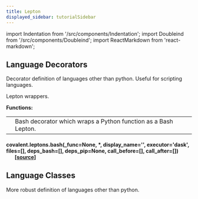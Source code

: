 ```yaml
---
title: Lepton
displayed_sidebar: tutorialSidebar
---
```


import Indentation from '/src/components/Indentation';
import Doubleind from '/src/components/Doubleind';
import ReactMarkdown from 'react-markdown';

## Language Decorators

Decorator definition of languages other than python. Useful for scripting languages.

Lepton wrappers.

**Functions:**

<table>
  <tr>
    <td><div style={{marginBottom:'-20px'}}><ReactMarkdown children='[`bash`](#covalentleptonsbash_funcnone--display_name-executordask-files-deps_bash-deps_pipnone-call_before-call_after-source)([_func, display_name, executor, files, …]) '></ReactMarkdown></div></td>
    <td>Bash decorator which wraps a Python function as a Bash Lepton.</td>
  </tr>
</table>

#### <span class="highlight">covalent.leptons.</span><span class="bold">bash</span>(\_func=None, \*, display_name='', executor='dask', files=[], deps_bash=[], deps_pip=None, call_before=[], call_after=[]) &nbsp;&nbsp;&nbsp;&nbsp;&nbsp;&nbsp;&nbsp;[[source]](./scode-lepton)

<Indentation md='Bash decorator which wraps a Python function as a Bash Lepton.'/>
<Indentation md='RETURN TYPE'/>
<Doubleind md='`Callable`'/>

## Language Classes

More robust definition of languages other than python.
